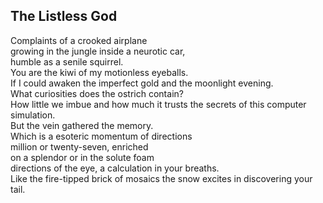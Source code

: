 The Listless God
----------------
Complaints of a crooked airplane  
growing in the jungle inside a neurotic car,  
humble as a senile squirrel.  
You are the kiwi of my motionless eyeballs.  
If I could awaken the imperfect gold and the moonlight evening.  
What curiosities does the ostrich contain?  
How little we imbue and how much it trusts the secrets of this computer simulation.  
But the vein gathered the memory.  
Which is a esoteric momentum of directions  
million or twenty-seven, enriched  
on a splendor or in the solute foam  
directions of the eye, a calculation in your breaths.  
Like the fire-tipped brick of mosaics the snow excites in discovering your tail.  
